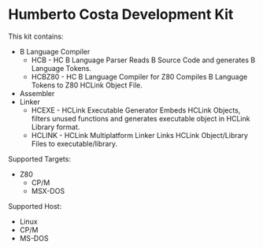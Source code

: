 # Humberto Costa Development Kit

This kit contains:

- B Language Compiler
    - HCB - HC B Language Parser
        Reads B Source Code and generates B Language Tokens.
    - HCBZ80 - HC B Language Compiler for Z80
        Compiles B Language Tokens to Z80 HCLink Object File.
- Assembler
- Linker
    - HCEXE - HCLink Executable Generator
        Embeds HCLink Objects, filters unused functions and generates executable object in HCLink Library format.
    - HCLINK - HCLink Multiplatform Linker
        Links HCLink Object/Library Files to executable/library.

Supported Targets:

- Z80
    - CP/M
    - MSX-DOS

Supported Host:

- Linux
- CP/M
- MS-DOS